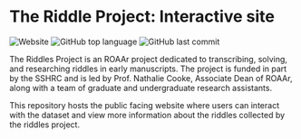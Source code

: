 # The Riddle Project: Interactive site

![Website](https://img.shields.io/website?down_color=lightgrey&down_message=offline&up_color=dark&up_message=online&url=https%3A%2F%2Friddleproject.github.io) ![GitHub top language](https://img.shields.io/github/languages/top/riddleproject/riddleproject.github.io) ![GitHub last commit](https://img.shields.io/github/last-commit/riddleproject/riddleproject.github.io)

The Riddles Project is an ROAAr project dedicated to transcribing, solving, and researching riddles in early manuscripts. The project is funded in part by the SSHRC and is led by Prof. Nathalie Cooke, Associate Dean of ROAAr, along with a team of graduate and undergraduate research assistants.

This repository hosts the public facing website where users can interact with the dataset and view more information about the riddles collected by the riddles project.
